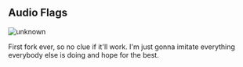 ## Audio Flags ##
![unknown](https://user-images.githubusercontent.com/69302307/185675737-3ad6f146-c457-4aa1-9790-ee4cfd95c870.png)

First fork ever, so no clue if it'll work. I'm just gonna imitate everything everybody else is doing and hope for the best.
